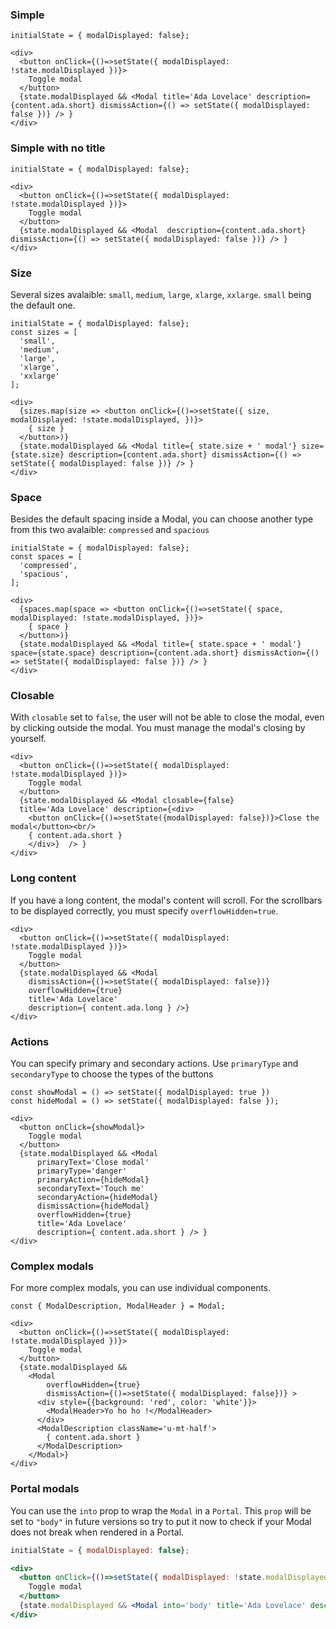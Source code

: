 ### Simple

```
initialState = { modalDisplayed: false};

<div>
  <button onClick={()=>setState({ modalDisplayed: !state.modalDisplayed })}>
    Toggle modal
  </button>
  {state.modalDisplayed && <Modal title='Ada Lovelace' description={content.ada.short} dismissAction={() => setState({ modalDisplayed: false })} /> }
</div>
```

### Simple with no title

```
initialState = { modalDisplayed: false};

<div>
  <button onClick={()=>setState({ modalDisplayed: !state.modalDisplayed })}>
    Toggle modal
  </button>
  {state.modalDisplayed && <Modal  description={content.ada.short} dismissAction={() => setState({ modalDisplayed: false })} /> }
</div>
```

### Size

Several sizes avalaible: `small`, `medium`, `large`, `xlarge`, `xxlarge`.
`small` being the default one.

```
initialState = { modalDisplayed: false};
const sizes = [
  'small',
  'medium',
  'large',
  'xlarge',
  'xxlarge'
];

<div>
  {sizes.map(size => <button onClick={()=>setState({ size, modalDisplayed: !state.modalDisplayed, })}>
    { size }
  </button>)}
  {state.modalDisplayed && <Modal title={ state.size + ' modal'} size={state.size} description={content.ada.short} dismissAction={() => setState({ modalDisplayed: false })} /> }
</div>
```

### Space

Besides the default spacing inside a Modal, you can choose another type from this two avalaible: `compressed` and `spacious`

```
initialState = { modalDisplayed: false};
const spaces = [
  'compressed',
  'spacious',
];

<div>
  {spaces.map(space => <button onClick={()=>setState({ space, modalDisplayed: !state.modalDisplayed, })}>
    { space }
  </button>)}
  {state.modalDisplayed && <Modal title={ state.space + ' modal'} space={state.space} description={content.ada.short} dismissAction={() => setState({ modalDisplayed: false })} /> }
</div>
```

### Closable

With `closable` set to `false`, the user will not be able to close the modal, even by clicking outside the modal. You must manage the modal's closing by yourself.

```
<div>
  <button onClick={()=>setState({ modalDisplayed: !state.modalDisplayed })}>
    Toggle modal
  </button>
  {state.modalDisplayed && <Modal closable={false}
  title='Ada Lovelace' description={<div>
    <button onClick={()=>setState({modalDisplayed: false})}>Close the modal</button><br/>
    { content.ada.short }
    </div>}  /> }
</div>
```

### Long content

If you have a long content, the modal's content will scroll. For the scrollbars to be displayed correctly, you must specify `overflowHidden=true`.

```
<div>
  <button onClick={()=>setState({ modalDisplayed: !state.modalDisplayed })}>
    Toggle modal
  </button>
  {state.modalDisplayed && <Modal
    dismissAction={()=>setState({ modalDisplayed: false})}
    overflowHidden={true}
    title='Ada Lovelace'
    description={ content.ada.long } />}
</div>
```

### Actions

You can specify primary and secondary actions. Use `primaryType` and `secondaryType` to choose the types of the buttons

```
const showModal = () => setState({ modalDisplayed: true })
const hideModal = () => setState({ modalDisplayed: false });

<div>
  <button onClick={showModal}>
    Toggle modal
  </button>
  {state.modalDisplayed && <Modal
      primaryText='Close modal'
      primaryType='danger'
      primaryAction={hideModal}
      secondaryText='Touch me'
      secondaryAction={hideModal}
      dismissAction={hideModal}
      overflowHidden={true}
      title='Ada Lovelace'
      description={ content.ada.short } /> }
</div>
```

### Complex modals

For more complex modals, you can use individual components.

```
const { ModalDescription, ModalHeader } = Modal;

<div>
  <button onClick={()=>setState({ modalDisplayed: !state.modalDisplayed })}>
    Toggle modal
  </button>
  {state.modalDisplayed &&
    <Modal
        overflowHidden={true}
        dismissAction={()=>setState({ modalDisplayed: false})} >
      <div style={{background: 'red', color: 'white'}}>
        <ModalHeader>Yo ho ho !</ModalHeader>
      </div>
      <ModalDescription className='u-mt-half'>
        { content.ada.short }
      </ModalDescription>
    </Modal>}
</div>
```

### Portal modals

You can use the `into` prop to wrap the `Modal` in a `Portal`. This `prop` will be set to `"body"` in future versions so try to put it now to check if your Modal does not break when rendered in a Portal.

```jsx
initialState = { modalDisplayed: false};

<div>
  <button onClick={()=>setState({ modalDisplayed: !state.modalDisplayed })}>
    Toggle modal
  </button>
  {state.modalDisplayed && <Modal into='body' title='Ada Lovelace' description={content.ada.short} dismissAction={() => setState({ modalDisplayed: false })} /> }
</div>
```
